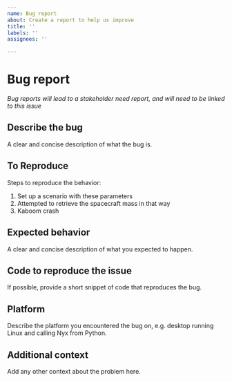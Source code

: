 ```yaml
---
name: Bug report
about: Create a report to help us improve
title: ''
labels: ''
assignees: ''

---
```


# Bug report
_Bug reports will lead to a stakeholder need report, and will need to be linked to this issue_

## Describe the bug
A clear and concise description of what the bug is.

## To Reproduce
Steps to reproduce the behavior:
1. Set up a scenario with these parameters
2. Attempted to retrieve the spacecraft mass in that way
3. Kaboom crash

## Expected behavior
A clear and concise description of what you expected to happen.

## Code to reproduce the issue
If possible, provide a short snippet of code that reproduces the bug.

## Platform
Describe the platform you encountered the bug on, e.g. desktop running Linux and calling Nyx from Python.

## Additional context
Add any other context about the problem here.
